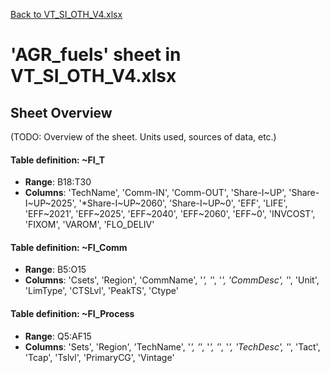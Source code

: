 [Back to VT_SI_OTH_V4.xlsx](README.md)

# 'AGR_fuels' sheet in VT_SI_OTH_V4.xlsx

## Sheet Overview

(TODO: Overview of the sheet. Units used, sources of data, etc.)

#### Table definition: ~FI_T
- **Range**: B18:T30
- **Columns**: 'TechName', 'Comm-IN', 'Comm-OUT', 'Share-I~UP', 'Share-I~UP~2025', '*Share-I~UP~2060', 'Share-I~UP~0', 'EFF', 'LIFE', 'EFF~2021', 'EFF~2025', 'EFF~2040', 'EFF~2060', 'EFF~0', 'INVCOST', 'FIXOM', 'VAROM', 'FLO_DELIV'

#### Table definition: ~FI_Comm
- **Range**: B5:O15
- **Columns**: 'Csets', 'Region', 'CommName', '*', '*', '*', 'CommDesc', '*', 'Unit', 'LimType', 'CTSLvl', 'PeakTS', 'Ctype'

#### Table definition: ~FI_Process
- **Range**: Q5:AF15
- **Columns**: 'Sets', 'Region', 'TechName', '*', '*', '*', '*', '*', 'TechDesc', '*', 'Tact', 'Tcap', 'Tslvl', 'PrimaryCG', 'Vintage'

